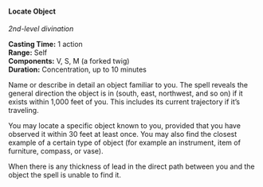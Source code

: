 #### Locate Object
<!-- TODO Check and tag this spell -->
<!-- markdownlint-disable-next-line no-emphasis-as-heading -->
_2nd-level divination_

**Casting Time:** 1 action \
**Range:** Self \
**Components:** V, S, M (a forked twig) \
**Duration:** Concentration, up to 10 minutes

Name or describe in detail an object familiar to you.
The spell reveals the general direction the object is in (south, east, northwest, and so on) if it exists within 1,000 feet of you.
This includes its current trajectory if it’s traveling.

You may locate a specific object known to you, provided that you have observed it within 30 feet at least once.
You may also find the closest example of a certain type of object (for example an instrument, item of furniture, compass, or vase).

When there is any thickness of lead in the direct path between you and the object the spell is unable to find it.
